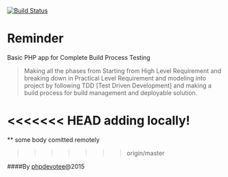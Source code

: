[![Build Status](https://travis-ci.org/phpdevotee/calc.svg?branch=master)](https://travis-ci.org/phpdevotee/calc)

# Reminder

Basic PHP app for  Complete Build Process Testing


> Making all the phases from Starting from High Level Requirement and breaking down in Practical Level Requirement and modeling into project by following TDD [Test Driven Development] and making a build process for build management and deployable solution.

<<<<<<< HEAD
adding locally!
=======
** some body comitted remotely 
>>>>>>> origin/master

####By
[phpdevotee]@2015
















[phpdevotee]:ck.test.pro@gmail.com

